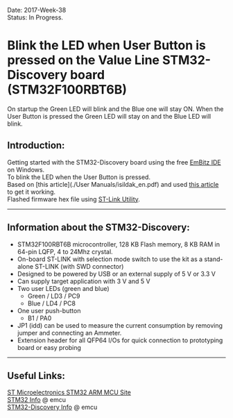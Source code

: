 Date: 2017-Week-38  
Status: In Progress.  

# Blink the LED when User Button is pressed on the Value Line STM32-Discovery board (STM32F100RBT6B)  
On startup the Green LED will blink and the Blue one will stay ON. When the User Button is pressed the Green LED will stay on and the Blue LED will blink.  
## Introduction:  
Getting started with the STM32-Discovery board using the free [EmBitz IDE](https://www.embitz.org/) on Windows.  
To blink the LED when the User Button is pressed.  
Based on [this article](./User Manuals/isildak_en.pdf) and used [this article](http://www.firmcodes.com/stm32f407-discovery-gpio-tu) to get it working.  
Flashed firmware hex file using [ST-Link Utility](http://www.st.com/en/development-tools/stsw-link004.html).  

---

## Information about the STM32-Discovery:  
- STM32F100RBT6B microcontroller, 128 KB Flash memory, 8 KB RAM in 64-pin LQFP, 4 to 24Mhz crystal.    
- On-board ST-LINK with selection mode switch to use the kit as a stand-alone ST-LINK (with SWD connector)  
- Designed to be powered by USB or an external supply of 5 V or 3.3 V  
- Can supply target application with 3 V and 5 V  
- Two user LEDs (green and blue)  
    + Green / LD3 / PC9  
    + Blue / LD4 / PC8  
- One user push-button  
    + B1 / PA0  
- JP1 (idd) can be used to measure the current consumption by removing jumper and connecting an Ammeter.  
- Extension header for all QFP64 I/Os for quick connection to prototyping board or easy probing  

---

## Useful Links:  
[ST Microelectronics STM32 ARM MCU Site](http://www.st.com/en/microcontrollers/stm32-32-bit-arm-cortex-mcus.html)  
[STM32 Info](http://www.emcu.it/STM32.html) @ emcu  
[STM32-Discovery Info](http://www.emcu.it/STM32Discovery/STM32ValueLineDiscovery.html) @ emcu  

